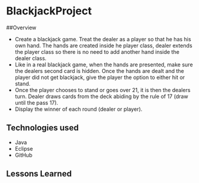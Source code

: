 # BlackjackProject

##Overview
- Create a blackjack game. Treat the dealer as a player so that he has his own hand. The hands are created inside he player class, dealer extends the player class so there is no need to add another hand inside the dealer class.
- Like in a real blackjack game, when the hands are presented, make sure the dealers second card is hidden. Once the hands are dealt and the player did not get blackjack, give the player the option to either hit or stand.
- Once the player chooses to stand or goes over 21, it is then the dealers turn. Dealer draws cards from the deck abiding by the rule of 17 (draw until the pass 17).
- Display the winner of each round (dealer or player).

## Technologies used
- Java
- Eclipse
- GitHub


## Lessons Learned